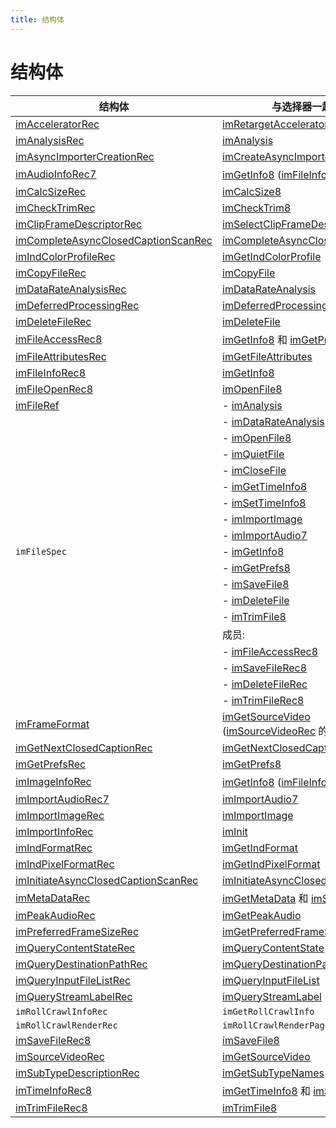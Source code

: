 ```yaml
---
title: 结构体
---
```

# 结构体

| 结构体 | 与选择器一起发送 |
|---|---|
| [imAcceleratorRec](../structure-descriptions#imacceleratorrec) | [imRetargetAccelerator](../selector-descriptions#imretargetaccelerator) |
| [imAnalysisRec](../structure-descriptions#imanalysisrec) | [imAnalysis](../selector-descriptions#imanalysis) |
| [imAsyncImporterCreationRec](../structure-descriptions#imasyncimportercreationrec) | [imCreateAsyncImporter](../selector-descriptions#imcreateasyncimporter) |
| [imAudioInfoRec7](../structure-descriptions#imaudioinforec7) | [imGetInfo8](../selector-descriptions#imgetinfo8) ([imFileInfoRec8](../structure-descriptions#imfileinforec8) 的成员) |
| [imCalcSizeRec](../structure-descriptions#imcalcsizerec) | [imCalcSize8](../selector-descriptions#imcalcsize8) |
| [imCheckTrimRec](../structure-descriptions#imchecktrimrec) | [imCheckTrim8](../selector-descriptions#imchecktrim8) |
| [imClipFrameDescriptorRec](../structure-descriptions#imclipframedescriptorrec) | [imSelectClipFrameDescriptor](../selector-descriptions#imselectclipframedescriptor) |
| [imCompleteAsyncClosedCaptionScanRec](../structure-descriptions#imcompleteasyncclosedcaptionscanrec) | [imCompleteAsyncClosedCaptionScan](../selector-descriptions#imcompleteasyncclosedcaptionscan) |
| [imIndColorProfileRec](../structure-descriptions#imindcolorprofilerec) | [imGetIndColorProfile](../selector-descriptions#imgetindcolorprofile) |
| [imCopyFileRec](../structure-descriptions#imcopyfilerec) | [imCopyFile](../selector-descriptions#imcopyfile) |
| [imDataRateAnalysisRec](../structure-descriptions#imdatarateanalysisrec) | [imDataRateAnalysis](../selector-descriptions#imdatarateanalysis) |
| [imDeferredProcessingRec](../structure-descriptions#imdeferredprocessingrec) | [imDeferredProcessing](../selector-descriptions#imdeferredprocessing) |
| [imDeleteFileRec](../structure-descriptions#imdeletefilerec) | [imDeleteFile](../selector-descriptions#imdeletefile) |
| [imFileAccessRec8](../structure-descriptions#imfileaccessrec8) | [imGetInfo8](../selector-descriptions#imgetinfo8) 和 [imGetPrefs8](../selector-descriptions#imgetprefs8) |
| [imFileAttributesRec](../structure-descriptions#imfileattributesrec) | [imGetFileAttributes](../selector-descriptions#imgetfileattributes) |
| [imFileInfoRec8](../structure-descriptions#imfileinforec8) | [imGetInfo8](../selector-descriptions#imgetinfo8) |
| [imFileOpenRec8](../structure-descriptions#imfileopenrec8) | [imOpenFile8](../selector-descriptions#imopenfile8) |
| [imFileRef](../structure-descriptions#imfileref) | - [imAnalysis](../selector-descriptions#imanalysis) |
| | - [imDataRateAnalysis](../selector-descriptions#imdatarateanalysis) |
| | - [imOpenFile8](../selector-descriptions#imopenfile8) |
| | - [imQuietFile](../selector-descriptions#imquietfile) |
| | - [imCloseFile](../selector-descriptions#imclosefile) |
| | - [imGetTimeInfo8](../selector-descriptions#imgettimeinfo8) |
| | - [imSetTimeInfo8](../selector-descriptions#imsettimeinfo8) |
| | - [imImportImage](../selector-descriptions#imimportimage) |
| | - [imImportAudio7](../selector-descriptions#imimportaudio7) |
| `imFileSpec` | - [imGetInfo8](../selector-descriptions#imgetinfo8) |
| | - [imGetPrefs8](../selector-descriptions#imgetprefs8) |
| | - [imSaveFile8](../selector-descriptions#imsavefile8) |
| | - [imDeleteFile](../selector-descriptions#imdeletefile) |
| | - [imTrimFile8](../selector-descriptions#imtrimfile8) |
| | 成员: |
| | - [imFileAccessRec8](../structure-descriptions#imfileaccessrec8) |
| | - [imSaveFileRec8](../structure-descriptions#imsavefilerec8) |
| | - [imDeleteFileRec](../structure-descriptions#imdeletefilerec) |
| | - [imTrimFileRec8](../structure-descriptions#imtrimfilerec8) |
| [imFrameFormat](../structure-descriptions#imframeformat) | [imGetSourceVideo](../selector-descriptions#imgetsourcevideo) ([imSourceVideoRec](../structure-descriptions#imsourcevideorec) 的成员) |
| [imGetNextClosedCaptionRec](../structure-descriptions#imgetnextclosedcaptionrec) | [imGetNextClosedCaption](../selector-descriptions#imgetnextclosedcaption) |
| [imGetPrefsRec](../structure-descriptions#imgetprefsrec) | [imGetPrefs8](../selector-descriptions#imgetprefs8) |
| [imImageInfoRec](../structure-descriptions#imimageinforec) | [imGetInfo8](../selector-descriptions#imgetinfo8) ([imFileInfoRec8](../structure-descriptions#imfileinforec8) 的成员) |
| [imImportAudioRec7](../structure-descriptions#imimportaudiorec7) | [imImportAudio7](../selector-descriptions#imimportaudio7) |
| [imImportImageRec](../structure-descriptions#imimportimagerec) | [imImportImage](../selector-descriptions#imimportimage) |
| [imImportInfoRec](../structure-descriptions#imimportinforec) | [imInit](../selector-descriptions#iminit) |
| [imIndFormatRec](../structure-descriptions#imindformatrec) | [imGetIndFormat](../selector-descriptions#imgetindformat) |
| [imIndPixelFormatRec](../structure-descriptions#imindpixelformatrec) | [imGetIndPixelFormat](../selector-descriptions#imgetindpixelformat) |
| [imInitiateAsyncClosedCaptionScanRec](../structure-descriptions#iminitiateasyncclosedcaptionscanrec) | [imInitiateAsyncClosedCaptionScan](../selector-descriptions#iminitiateasyncclosedcaptionscan) |
| [imMetaDataRec](../structure-descriptions#immetadatarec) | [imGetMetaData](../selector-descriptions#imgetmetadata) 和 [imSetMetaData](../selector-descriptions#imsetmetadata) |
| [imPeakAudioRec](../structure-descriptions#impeakaudiorec) | [imGetPeakAudio](../selector-descriptions#imgetpeakaudio) |
| [imPreferredFrameSizeRec](../structure-descriptions#impreferredframesizerec) | [imGetPreferredFrameSize](../selector-descriptions#imgetpreferredframesize) |
| [imQueryContentStateRec](../structure-descriptions#imquerycontentstaterec) | [imQueryContentState](../selector-descriptions#imquerycontentstate) |
| [imQueryDestinationPathRec](../structure-descriptions#imquerydestinationpathrec) | [imQueryDestinationPath](../selector-descriptions#imquerydestinationpath) |
| [imQueryInputFileListRec](../structure-descriptions#imqueryinputfilelistrec) | [imQueryInputFileList](../selector-descriptions#imqueryinputfilelist) |
| [imQueryStreamLabelRec](../structure-descriptions#imquerystreamlabelrec) | [imQueryStreamLabel](../selector-descriptions#imquerystreamlabel) |
| `imRollCrawlInfoRec` | `imGetRollCrawlInfo` |
| `imRollCrawlRenderRec` | `imRollCrawlRenderPage` |
| [imSaveFileRec8](../structure-descriptions#imsavefilerec8) | [imSaveFile8](../selector-descriptions#imsavefile8) |
| [imSourceVideoRec](../structure-descriptions#imsourcevideorec) | [imGetSourceVideo](../selector-descriptions#imgetsourcevideo) |
| [imSubTypeDescriptionRec](../structure-descriptions#imsubtypedescriptionrec) | [imGetSubTypeNames](../selector-descriptions#imgetsubtypenames) |
| [imTimeInfoRec8](../structure-descriptions#imtimeinforec8) | [imGetTimeInfo8](../selector-descriptions#imgettimeinfo8) 和 [imSetTimeInfo8](../selector-descriptions#imsettimeinfo8) |
| [imTrimFileRec8](../structure-descriptions#imtrimfilerec8) | [imTrimFile8](../selector-descriptions#imtrimfile8) |
